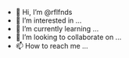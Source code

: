 - 👋 Hi, I’m @rflfnds
- 👀 I’m interested in ...
- 🌱 I’m currently learning ...
- 💞️ I’m looking to collaborate on ...
- 📫 How to reach me ...

<!---
rflfnds/rflfnds is a ✨ special ✨ repository because its `README.md` (this file) appears on your GitHub profile.
You can click the Preview link to take a look at your changes.
--->
